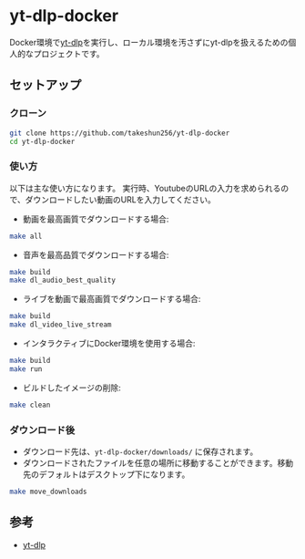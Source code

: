 # yt-dlp-docker

Docker環境で[yt-dlp](https://github.com/yt-dlp/yt-dlp)を実行し、ローカル環境を汚さずにyt-dlpを扱えるための個人的なプロジェクトです。

## セットアップ
### クローン
```bash
git clone https://github.com/takeshun256/yt-dlp-docker
cd yt-dlp-docker
```

### 使い方

以下は主な使い方になります。
実行時、YoutubeのURLの入力を求められるので、ダウンロードしたい動画のURLを入力してください。

- 動画を最高画質でダウンロードする場合: 
```bash
make all
```

- 音声を最高品質でダウンロードする場合: 
```bash
make build
make dl_audio_best_quality
```

- ライブを動画で最高画質でダウンロードする場合: 
```bash
make build
make dl_video_live_stream
```

- インタラクティブにDocker環境を使用する場合: 
```bash
make build
make run
```

- ビルドしたイメージの削除: 
```bash
make clean
```

### ダウンロード後
- ダウンロード先は、`yt-dlp-docker/downloads/` に保存されます。
- ダウンロードされたファイルを任意の場所に移動することができます。移動先のデフォルトはデスクトップ下になります。
```bash
make move_downloads
```

## 参考
- [yt-dlp](https://github.com/yt-dlp/yt-dlp)
